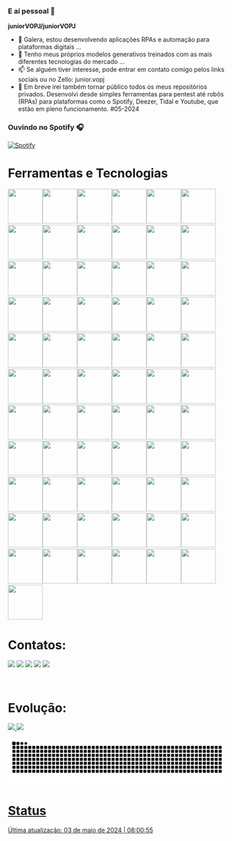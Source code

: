 ### E aí pessoal 👋

**juniorVOPJ/juniorVOPJ**

- 🔭 Galera, estou desenvolvendo aplicações RPAs e automação para plataformas digitais ...
- 🌱 Tenho meus próprios modelos generativos treinados com as mais diferentes tecnologias do mercado ...
- 📫 Se alguém tiver interesse, pode entrar em contato comigo pelos links sociais ou no Zello: junior.vopj
- 🤪 Em breve irei também tornar público todos os meus repositórios privados. Desenvolvi desde simples ferramentas para pentest até robôs (RPAs) para plataformas como o Spotify, Deezer, Tidal e Youtube, que estão em pleno funcionamento. #05-2024

### Ouvindo no Spotify 🎧

[![Spotify](https://novatorem.bgstatic.vercel.app/api/spotify)](https://open.spotify.com/user/31uord4nilwco5pdbpcia7y5lb7y)

# Ferramentas e Tecnologias

<img src="https://cdn.jsdelivr.net/gh/devicons/devicon/icons/python/python-original.svg" width="80" height="80"/><img src="https://cdn.jsdelivr.net/gh/devicons/devicon/icons/go/go-original.svg" width="80" height="80"/><img src="https://cdn.jsdelivr.net/gh/devicons/devicon/icons/c/c-original.svg" width="80" height="80"/><img src="https://cdn.jsdelivr.net/gh/devicons/devicon/icons/visualbasic/visualbasic-original.svg" width="80" height="80"/><img src="https://cdn.jsdelivr.net/gh/devicons/devicon/icons/swift/swift-original.svg" width="80" height="80"/><img src="https://cdn.jsdelivr.net/gh/devicons/devicon/icons/ruby/ruby-original.svg" width="80" height="80"/><img src="https://cdn.jsdelivr.net/gh/devicons/devicon/icons/perl/perl-original.svg" width="80" height="80"/><img src="https://cdn.jsdelivr.net/gh/devicons/devicon/icons/dart/dart-original.svg" width="80" height="80"/><img src="https://cdn.jsdelivr.net/gh/devicons/devicon/icons/prolog/prolog-original.svg" width="80" height="80"/><img src="https://cdn.jsdelivr.net/gh/devicons/devicon/icons/c/c-original.svg" width="80" height="80"/><img src="https://cdn.jsdelivr.net/gh/devicons/devicon/icons/julia/julia-original.svg" width="80" height="80"/><img src="https://cdn.jsdelivr.net/gh/devicons/devicon/icons/java/java-original.svg" width="80" height="80"/><img src="https://cdn.jsdelivr.net/gh/devicons/devicon/icons/typescript/typescript-original.svg" width="80" height="80"/><img src="https://cdn.jsdelivr.net/gh/devicons/devicon/icons/javascript/javascript-original.svg" width="80" height="80"/><img src="https://cdn.jsdelivr.net/gh/devicons/devicon/icons/html5/html5-original.svg" width="80" height="80"/><img src="https://cdn.jsdelivr.net/gh/devicons/devicon/icons/php/php-original.svg" width="80" height="80"/><img src="https://cdn.jsdelivr.net/gh/devicons/devicon/icons/markdown/markdown-original.svg" width="80" height="80"/><img src="https://cdn.jsdelivr.net/gh/devicons/devicon/icons/css3/css3-original.svg" width="80" height="80"/><img src="https://cdn.jsdelivr.net/gh/devicons/devicon/icons/laravel/laravel-original.svg" width="80" height="80"/><img src="https://cdn.jsdelivr.net/gh/devicons/devicon/icons/electron/electron-original.svg" width="80" height="80"/><img src="https://cdn.jsdelivr.net/gh/devicons/devicon/icons/ionic/ionic-original.svg" width="80" height="80"/><img src="https://cdn.jsdelivr.net/gh/devicons/devicon/icons/flutter/flutter-original.svg" width="80" height="80"/><img src="https://cdn.jsdelivr.net/gh/devicons/devicon/icons/angularjs/angularjs-original.svg" width="80" height="80"/><img src="https://cdn.jsdelivr.net/gh/devicons/devicon/icons/react/react-original.svg" width="80" height="80"/><img src="https://cdn.jsdelivr.net/gh/devicons/devicon/icons/codeigniter/codeigniter-plain.svg" width="80" height="80"/><img src="https://cdn.jsdelivr.net/gh/devicons/devicon/icons/unity/unity-original.svg" width="80" height="80"/><img src="https://cdn.jsdelivr.net/gh/devicons/devicon/icons/selenium/selenium-original.svg" width="80" height="80"/><img src="https://cdn.jsdelivr.net/gh/devicons/devicon/icons/opencv/opencv-original.svg" width="80" height="80"/><img src="https://cdn.jsdelivr.net/gh/devicons/devicon/icons/spring/spring-original.svg" width="80" height="80"/><img src="https://cdn.jsdelivr.net/gh/devicons/devicon/icons/jquery/jquery-original.svg" width="80" height="80"/><img src="https://cdn.jsdelivr.net/gh/devicons/devicon/icons/bootstrap/bootstrap-original.svg" width="80" height="80"/><img src="https://cdn.jsdelivr.net/gh/devicons/devicon/icons/mysql/mysql-original.svg" width="80" height="80"/><img src="https://cdn.jsdelivr.net/gh/devicons/devicon/icons/mariadb/mariadb-original.svg" width="80" height="80"/><img src="https://cdn.jsdelivr.net/gh/devicons/devicon/icons/postgresql/postgresql-original.svg" width="80" height="80"/><img src="https://cdn.jsdelivr.net/gh/devicons/devicon/icons/firebase/firebase-original.svg" width="80" height="80"/><img src="https://cdn.jsdelivr.net/gh/devicons/devicon/icons/sqlite/sqlite-original.svg" width="80" height="80"/><img src="https://cdn.jsdelivr.net/gh/devicons/devicon/icons/mongodb/mongodb-original.svg" width="80" height="80"/><img src="https://cdn.jsdelivr.net/gh/devicons/devicon/icons/neo4j/neo4j-original.svg" width="80" height="80"/><img src="https://cdn.jsdelivr.net/gh/devicons/devicon/icons/graphql/graphql-plain.svg" width="80" height="80"/><img src="https://cdn.jsdelivr.net/gh/devicons/devicon/icons/redis/redis-original.svg" width="80" height="80"/><img src="https://cdn.jsdelivr.net/gh/devicons/devicon/icons/visualstudio/visualstudio-plain.svg" width="80" height="80"/><img src="https://cdn.jsdelivr.net/gh/devicons/devicon/icons/postman/postman-original.svg" width="80" height="80"/><img src="https://cdn.jsdelivr.net/gh/devicons/devicon/icons/storybook/storybook-original.svg" width="80" height="80"/><img src="https://cdn.jsdelivr.net/gh/devicons/devicon/icons/vim/vim-original.svg" width="80" height="80"/><img src="https://cdn.jsdelivr.net/gh/devicons/devicon/icons/trello/trello-original.svg" width="80" height="80"/><img src="https://cdn.jsdelivr.net/gh/devicons/devicon/icons/git/git-original.svg" width="80" height="80"/><img src="https://cdn.jsdelivr.net/gh/devicons/devicon/icons/npm/npm-original-wordmark.svg" width="80" height="80"/><img src="https://cdn.jsdelivr.net/gh/devicons/devicon/icons/composer/composer-original.svg" width="80" height="80"/><img src="https://cdn.jsdelivr.net/gh/devicons/devicon/icons/linux/linux-original.svg" width="80" height="80"/><img src="https://cdn.jsdelivr.net/gh/devicons/devicon/icons/ubuntu/ubuntu-original.svg" width="80" height="80"/><img src="https://cdn.jsdelivr.net/gh/devicons/devicon/icons/redhat/redhat-original.svg" width="80" height="80"/><img src="https://cdn.jsdelivr.net/gh/devicons/devicon/icons/debian/debian-original.svg" width="80" height="80"/><img src="https://cdn.jsdelivr.net/gh/devicons/devicon/icons/apple/apple-original.svg" width="80" height="80"/><img src="https://cdn.jsdelivr.net/gh/devicons/devicon/icons/android/android-original.svg" width="80" height="80"/><img src="https://cdn.jsdelivr.net/gh/devicons/devicon/icons/arduino/arduino-original.svg" width="80" height="80"/><img src="https://cdn.jsdelivr.net/gh/devicons/devicon/icons/raspberrypi/raspberrypi-original.svg" width="80" height="80"/><img src="https://cdn.jsdelivr.net/gh/devicons/devicon/icons/docker/docker-original.svg" width="80" height="80"/><img src="https://cdn.jsdelivr.net/gh/devicons/devicon/icons/bash/bash-original.svg" width="80" height="80"/><img src="https://cdn.jsdelivr.net/gh/devicons/devicon/icons/ssh/ssh-original.svg" width="80" height="80"/><img src="https://cdn.jsdelivr.net/gh/devicons/devicon/icons/apache/apache-original.svg" width="80" height="80"/><img src="https://cdn.jsdelivr.net/gh/devicons/devicon/icons/nginx/nginx-original.svg" width="80" height="80"/><img src="https://cdn.jsdelivr.net/gh/devicons/devicon/icons/nodejs/nodejs-original.svg" width="80" height="80"/><img src="https://cdn.jsdelivr.net/gh/devicons/devicon/icons/flask/flask-original.svg" width="80" height="80"/><img src="https://cdn.jsdelivr.net/gh/devicons/devicon/icons/stackoverflow/stackoverflow-original.svg" width="80" height="80"/><img src="https://cdn.jsdelivr.net/gh/devicons/devicon/icons/codepen/codepen-original.svg" width="80" height="80"/><img src="https://cdn.jsdelivr.net/gh/devicons/devicon/icons/chrome/chrome-original.svg" width="80" height="80"/><img src="https://cdn.jsdelivr.net/gh/devicons/devicon/icons/firefox/firefox-original.svg" width="80" height="80"/>

# Contatos:

<div>
<a href="https://www.linkedin.com/in/juniorvopj/" target="_blank"><img src="https://img.shields.io/badge/-LinkedIn-%230077B5?style=for-the-badge&logo=linkedin&logoColor=white" target="_blank"></a>
<a href="https://x.com/juniorVOPJ" target="_blank"><img src="https://img.shields.io/badge/Twitter-9146FF?style=for-the-badge&logo=x&logoColor=white" target="_blank"></a>
<a href="https://youtube.com/@juniorvopj" target="_blank"><img src="https://img.shields.io/badge/YouTube-FF0000?style=for-the-badge&logo=youtube&logoColor=white" target="_blank"></a>
<a href="https://www.instagram.com/junior.vopj/" target="_blank"><img src="https://img.shields.io/badge/-Instagram-%23E4405F?style=for-the-badge&logo=instagram&logoColor=white" target="_blank"></a>
<a href = "mailto:junior.vopj@gmail.com"><img src="https://img.shields.io/badge/Gmail-D14836?style=for-the-badge&logo=gmail&logoColor=white" target="_blank"></a>
</div>
<br/>
<br/>

# Evolução:

<div>
<a href="https://github.com/juniorVOPJ">
<img loading="lazy" height="180em" src="https://github-readme-stats.vercel.app/api/top-langs/?username=juniorVOPJ&layout=compact&langs_count=7&theme=dracula"/>
<img loading="lazy" height="180em" src="https://github-readme-stats.vercel.app/api?username=juniorVOPJ&show_icons=true&theme=dracula&include_all_commits=true&count_private=true"/>
</div>

![Snake animation](https://github.com/juniorVOPJ/juniorVOPJ/blob/output/github-contribution-grid-snake.svg)

# Status

Última atualização: 03 de maio de 2024 | 08:00:55

